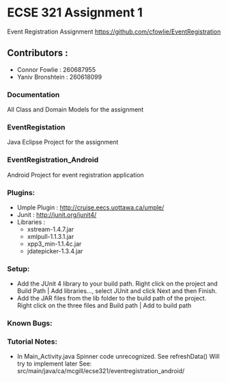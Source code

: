 ECSE 321 Assignment 1
====
Event Registration Assignment
https://github.com/cfowlie/EventRegistration

## Contributors :  
- Connor Fowlie :  260687955
- Yaniv Bronshtein : 260618099

### Documentation
All Class and Domain Models for the assignment

### EventRegistation
Java Eclipse Project for the assignment

### EventRegistration_Android
Android Project for event registration application

### Plugins:
- Umple Plugin : http://cruise.eecs.uottawa.ca/umple/
- Junit : http://junit.org/junit4/
- Libraries : 
	- xstream-1.4.7.jar
	- xmlpull-1.1.3.1.jar
	- xpp3_min-1.1.4c.jar
	- jdatepicker-1.3.4.jar

### Setup:
- Add the JUnit 4 library to your build path. Right click on the project and Build Path | Add libraries…​, select JUnit and click Next and then Finish.
- Add the JAR files from the lib folder to the build path of the project. Right click on the three files and Build path | Add to build path

### Known Bugs:

### Tutorial Notes:
- In Main_Activity.java Spinner code unrecognized. See refreshData() Will try to implement later
See:
 src/main/java/ca/mcgill/ecse321/eventregistration_android/
